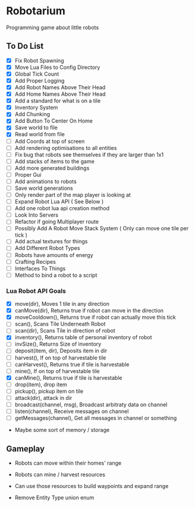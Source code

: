 # Robotarium

Programming game about little robots

## To Do List

- [x] Fix Robot Spawning
- [x] Move Lua Files to Config Directory
- [x] Global Tick Count
- [x] Add Proper Logging
- [x] Add Robot Names Above Their Head
- [x] Add Home Names Above Their Head
- [x] Add a standard for what is on a tile
- [x] Inventory System
- [x] Add Chunking
- [x] Add Button To Center On Home
- [x] Save world to file
- [x] Read world from file
- [ ] Add Coords at top of screen
- [ ] Add rendering optimisations to all entities
- [ ] Fix bug that robots see themselves if they are larger than 1x1
- [ ] Add stacks of items to the game
- [ ] Add more generated buildings
- [ ] Proper Gui
- [ ] Add animations to robots
- [ ] Save world generations
- [ ] Only render part of the map player is looking at
- [ ] Expand Robot Lua API ( See Below )
- [ ] Add one robot lua api creation method
- [ ] Look Into Servers
- [ ] Refactor if going Multiplayer route
- [ ] Possibly Add A Robot Move Stack System ( Only can move one tile per tick )
- [ ] Add actual textures for things
- [ ] Add Different Robot Types
- [ ] Robots have amounts of energy
- [ ] Crafting Recipes
- [ ] Interfaces To Things
- [ ] Method to bind a robot to a script

### Lua Robot API Goals

- [x] move(dir), Moves 1 tile in any direction
- [x] canMove(dir), Returns true if robot can move in the direction
- [x] moveCooldown(), Returns true if robot can actually move this tick
- [ ] scan(), Scans Tile Underneath Robot
- [ ] scan(dir), Scans Tile in direction of robot
- [x] inventory(), Returns table of personal inventory of robot
- [ ] invSize(), Returns Size of inventory
- [ ] deposit(item, dir), Deposits item in dir
- [ ] harvest(), If on top of harvestable tile
- [ ] canHarvest(), Returns true if tile is harvestable
- [ ] mine(), If on top of harvestable tile
- [x] canMine(), Returns true if tile is harvestable
- [ ] drop(item), drop item
- [ ] pickup(), pickup item on tile
- [ ] attack(dir), attack in dir
- [ ] broadcast(channel, msg), Broadcast arbitraty data on channel
- [ ] listen(channel), Receive messages on channel
- [ ] getMessages(channel), Get all messages in channel or something

- Maybe some sort of memory / storage

## Gameplay

- Robots can move within their homes' range
- Robots can mine / harvest resources
- Can use those resources to build waypoints and expand range

- Remove Entity Type union enum
